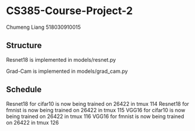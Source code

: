 # CS385-Course-Project-2
Chumeng Liang  518030910015

## Structure

Resnet18 is implemented in models/resnet.py

Grad-Cam is implemented in models/grad_cam.py

## Schedule

Resnet18 for cifar10 is now being trained on 26422 in tmux 114
Resnet18 for fmnist is now being trained on 26422 in tmux 115
VGG16 for cifar10 is now being trained on 26422 in tmux 116
VGG16 for fmnist is now being trained on 26422 in tmux 126